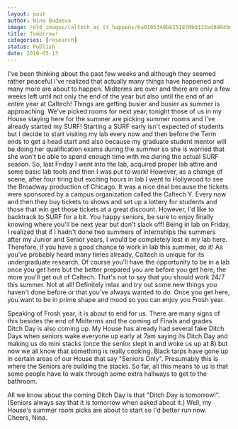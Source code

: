 ```yaml
---
layout: post
author: Nina Budaeva
image: /old_images/caltech_as_it_happens/6a0105349b8251970b0133ed8804bd970b.jpg
title: Tomorrow!
categories: [research]
status: Publish
date: 2010-05-13
---
```



I've been thinking about the past few weeks and although they seemed rather peaceful I've realized that actually many things have happened and many more are about to happen. Midterms are over and there are only a few weeks left until not only the end of the year but also until the end of an entire year at Caltech! Things are getting busier and busier as summer is approaching. We've picked rooms for next year, tonight those of us in my House staying here for the summer are picking summer rooms and I've already started my SURF! Starting a SURF early isn't expected of students but I decide to start visiting my lab every now and then before the Term ends to get a head start and also because my graduate student mentor will be doing her qualification exams during the summer so she is worried that she won't be able to spend enough time with me during the actual SURF season. So, last Friday I went into the lab, acquired proper lab attire and some basic lab tools and then I was put to work! However, as a change of scene, after four tiring but exciting hours in lab I went to Hollywood to see the Broadway production of Chicago. It was a nice deal because the tickets were sponsored by a campus organization called the Caltech Y. Every now and then they buy tickets to shows and set up a lottery for students and those that win get those tickets at a great discount. 
However, I'd like to backtrack to SURF for a bit. You happy seniors, be sure to enjoy finally knowing where you'll be next year but don't slack off! Being in lab on Friday, I realized that if I hadn't done two summers of internships the summers after my Junior and Senior years, I would be completely lost in my lab here. Therefore, if you have a good chance to work in lab this summer, do it! As you've probably heard many times already, Caltech is unique for its undergraduate research. Of course you'll have the opportunity to be in a lab once you get here but the better prepared you are before you get here, the more you'll get out of Caltech. That's not to say that you should work 24/7 this summer. Not at all! Definitely relax and try out some new things you haven't done before or that you've always wanted to do. Once you get here, you want to be in prime shape and mood so you can enjoy you Frosh year.

Speaking of Frosh year, it is about to end for us. There are many signs of this besides the end of Midterms and the coming of Finals and grades. Ditch Day is also coming up. My House has already had several fake Ditch Days when seniors wake everyone up early at 7am saying its Ditch Day and making us do mini stacks (once the senior slept in and woke us up at 8) but now we all know that something is really cooking. Black tarps have gone up in certain areas of our House that say "Seniors Only". Presumably this is where the Seniors are building the stacks. So far, all this means to us is that some people have to walk through some extra hallways to get to the bathroom. 

All we know about the coming Ditch Day is that "Ditch Day is tomorrow!". (Seniors always say that it is tomorrow when asked about it.)
Well, my House's summer room picks are about to start so I'd better run now. 
Cheers,
Nina.

 

 

